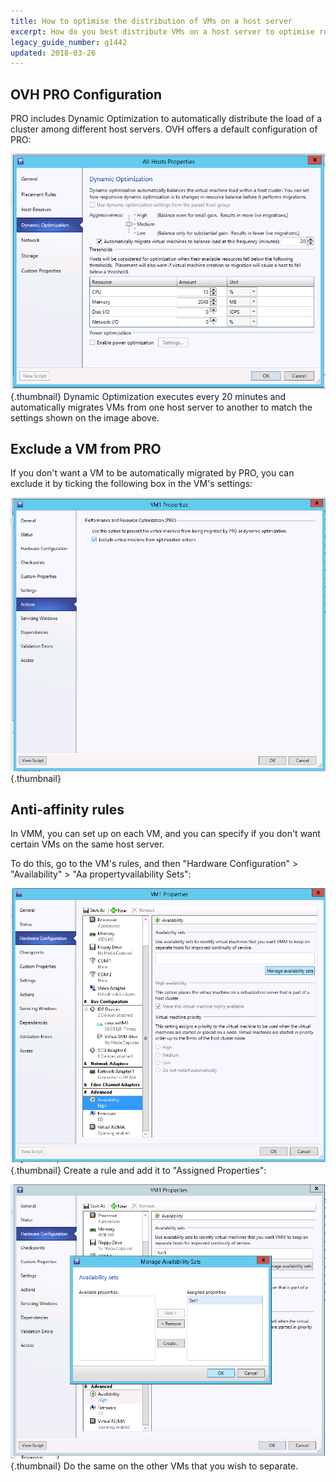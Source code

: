 ```yaml
---
title: How to optimise the distribution of VMs on a host server
excerpt: How do you best distribute VMs on a host server to optimise resources?
legacy_guide_number: g1442
updated: 2018-03-26
---
```



## OVH PRO Configuration
PRO includes Dynamic Optimization to automatically distribute the load of a cluster among different host servers. 
OVH offers a default configuration of PRO:

![](images/img_1991.jpg){.thumbnail}
Dynamic Optimization executes every 20 minutes and automatically migrates VMs from one host server to another to match the settings shown on the image above.


## Exclude a VM from PRO
If you don't want a VM to be automatically migrated by PRO, you can exclude it by ticking the following box in the VM's settings:

![](images/img_1992.jpg){.thumbnail}


## Anti-affinity rules
In VMM, you can set up  on each VM, and you can specify if you don't want certain VMs on the same host server.

To do this, go to the VM's rules, and then "Hardware Configuration" > "Availability" > "Aa propertyvailability Sets":

![](images/img_1993.jpg){.thumbnail}
Create a rule and add it to "Assigned Properties":

![](images/img_1994.jpg){.thumbnail}
Do the same on the other VMs that you wish to separate.

